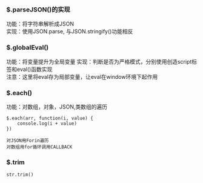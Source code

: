 ### $.parseJSON()的实现
功能：将字符串解析成JSON  
实现：使用JSON.parse, 与JSON.stringify()功能相反

### $.globalEval()
功能：将变量提升为全局变量
实现：判断是否为严格模式，分别使用创造script标签和eval()函数实现  
注意：这里将eval存为局部变量，让eval在window环境下起作用

### $.each()
功能：对数组，对象，JSON,类数组的遍历

```
$.each(arr, function(i, value) {
    console.log(i + value)
})

对JSON用Forin遍历
对数组用for循环调用CALLBACK
```

### $.trim
```
str.trim()
```